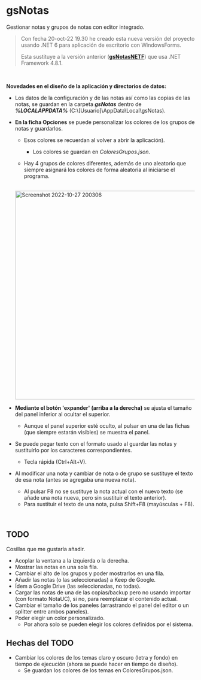 # gsNotas

Gestionar notas y grupos de notas con editor integrado.


>Con fecha 20-oct-22 19.30 he creado esta nueva versión del proyecto usando .NET 6 para aplicación de escritorio con WindowsForms.
>
>Esta sustituye a la versión anterior (**[gsNotasNETF](https://github.com/elGuille-info/gsNotasNETF)**) que usa .NET Framework 4.8.1.

<br>

**Novedades en el diseño de la aplicación y directorios de datos:**

- Los datos de la configuración y de las notas así como las copias de las notas, se guardan en la carpeta ***gsNotas*** dentro de ***%LOCALAPPDATA%*** (C:\\[Usuario]\AppData\Local\gsNotas).

- **En la ficha Opciones** se puede personalizar los colores de los grupos de notas y guardarlos.
  - Esos colores se recuerdan al volver a abrir la aplicación).
    - Los colores se guardan en _ColoresGrupos.json_.

  - Hay 4 grupos de colores diferentes, además de uno aleatorio que siempre asignará los colores de forma aleatoria al iniciarse el programa.<br>
   <br>
   <img width="557" alt="Screenshot 2022-10-27 200306" src="https://user-images.githubusercontent.com/71171321/198365131-6acd3bf6-c71b-43fa-824f-98677b23323f.png">

- **Mediante el botón 'expander' (arriba a la derecha)** se ajusta el tamaño del panel inferior al ocultar el superior.
  - Aunque el panel superior esté oculto, al pulsar en una de las fichas (que siempre estarán visibles) se muestra el panel.

- Se puede pegar texto con el formato usado al guardar las notas y sustituirlo por los caracteres correspondientes.
  - Tecla rápida (Ctrl+Alt+V).

- Al modificar una nota y cambiar de nota o de grupo se sustituye el texto de esa nota (antes se agregaba una nueva nota).
  - Al pulsar F8 no se sustituye la nota actual con el nuevo texto (se añade una nota nueva, pero sin sustituir el texto anterior).
  - Para sustituir el texto de una nota, pulsa Shift+F8 (mayúsculas + F8).

<br>

## TODO

Cosillas que me gustaría añadir.

  - Acoplar la ventana a la izquierda o la derecha.
  - Mostrar las notas en una sola fila.
  - Cambiar el alto de los grupos y poder mostrarlos en una fila.
  - Añadir las notas (o las seleccionadas) a Keep de Google.
  - Ídem a Google Drive (las seleccionadas, no todas).
  - Cargar las notas de una de las copias/backup pero no usando importar (con formato NotaUC), si no, para reemplazar el contenido actual.
  - Cambiar el tamaño de los paneles (arrastrando el panel del editor o un splitter entre ambos paneles).
  - Poder elegir un color personalizado.
    - Por ahora solo se pueden elegir los colores definidos por el sistema.
  
## Hechas del TODO

  - Cambiar los colores de los temas claro y oscuro (letra y fondo) en tiempo de ejecución (ahora se puede hacer en tiempo de diseño).
    - Se guardan los colores de los temas en ColoresGrupos.json.  
